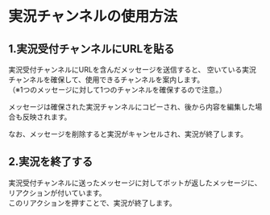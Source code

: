# 実況チャンネルの使用方法

## 1.実況受付チャンネルにURLを貼る
実況受付チャンネルにURLを含んだメッセージを送信すると、
空いている実況チャンネルを確保して、使用できるチャンネルを案内します。  
（※1つのメッセージに対して1つのチャンネルを確保するので注意。）  
  
メッセージは確保された実況チャンネルにコピーされ、後から内容を編集した場合も反映されます。  
  
なお、メッセージを削除すると実況がキャンセルされ、実況が終了します。  

## 2.実況を終了する
実況受付チャンネルに送ったメッセージに対してボットが返したメッセージに、リアクションが付いています。  
このリアクションを押すことで、実況が終了します。  
